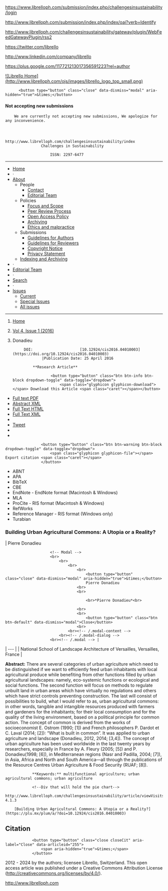 <!-- Google Tag Manager -->
<noscript><iframe src="//www.googletagmanager.com/ns.html?id=GTM-KZQS36" height="0" width="0" style="display:none;visibility:hidden"></iframe></noscript>

<!-- End Google Tag Manager -->

<!-- AddThis Smart Layers BEGIN -->
<!-- Go to http://www.addthis.com/get/smart-layers to customize -->

<!-- AddThis Smart Layers END -->

<!--a target='blank' href="https://www.librelloph.com/submission/index.php/challengesinsustainability/author/submit">
                <img src="http://www.librelloph.com/ojs/images/submit.png" width="100px" height="31px" alt="Twitter"/>
            </a-->

https://www.librelloph.com/submission/index.php/challengesinsustainability/login

http://www.librelloph.com/submission/index.php/index/oai?verb=Identify

http://www.librelloph.com/challengesinsustainability/gateway/plugin/WebFeedGatewayPlugin/rss2

https://twitter.com/librello

http://www.linkedin.com/company/librello

https://plus.google.com/117721213017356591223?rel=author

[!\[Librello Home\](http://www.librelloph.com/ojs/images/librello_logo_top_small.png)](http://www.librelloph.com)

<!-- MODAL SUbmissions disabled -->

          <button type="button" class="close" data-dismiss="modal" aria-hidden="true">&times;</button>
          
#### Not accepting new submissions

        We are currently not accepting new submissions, We apologize for any inconvenience.

<!-- /.modal-content -->
    
<!-- /.modal-dialog -->
  
<!-- /.modal -->

# 
                                                    http://www.librelloph.com/challengesinsustainability/index
                    Challenges in Sustainability 

                        ISSN: 2297-6477

* * *

- [Home](http://www.librelloph.com/challengesinsustainability/index)
- ·
- [About](http://www.librelloph.com/challengesinsustainability/about)
    - People
        - [Contact](http://www.librelloph.com/challengesinsustainability/about/contact)
        - [Editorial Team](http://www.librelloph.com/challengesinsustainability/about/editorialTeam)
    - Policies
        - [Focus and Scope](http://www.librelloph.com/challengesinsustainability/about/editorialPolicies#focusAndScope)
        - [Peer Review Process](http://www.librelloph.com/challengesinsustainability/about/editorialPolicies#peerReviewProcess)
        - [Open Access Policy](http://www.librelloph.com/challengesinsustainability/about/editorialPolicies#openAccessPolicy)
        - [Archiving](http://www.librelloph.com/challengesinsustainability/about/editorialPolicies#archiving)
        - [Ethics and malpractice](http://www.librelloph.com/challengesinsustainability/pages/view/ethics_and_malpractice_guidelines)
    - Submissions
        - [Guidelines for Authors](/submission/public/ref_style/new_guidelines_for_authors.pdf)
        - [Guidelines
                                for Reviewers](/submission/public/ref_style/guidelines_for_reviewers.pdf)
        - [Copyright Notice](http://www.librelloph.com/challengesinsustainability/about/submissions#copyrightNotice)
        - [Privacy Statement](http://www.librelloph.com/challengesinsustainability/about/submissions#privacyStatement)
    - [Indexing and
                    Archiving](http://www.librelloph.com/challengesinsustainability/pages/view/indexArchive)
- ·
- [Editorial Team](http://www.librelloph.com/challengesinsustainability/about/editorialTeam)
- ·
- [Search](http://www.librelloph.com/challengesinsustainability/search)
- ·
- [Issues](http://www.librelloph.com/challengesinsustainability/issue/archive)
    - [Current](http://www.librelloph.com/challengesinsustainability/issue/current)
    - [Special
                    Issues](http://www.librelloph.com/challengesinsustainability/pages/view/specialissues)
    - [All
                    issues](http://www.librelloph.com/challengesinsustainability/issue/archive)

* * *

1. [Home](http://www.librelloph.com/challengesinsustainability/index)
2. [Vol 4, Issue 1 (2016)](http://www.librelloph.com/challengesinsustainability/issue/view/cis-4.1)
3. Donadieu

            DOI:                     [10.12924/cis2016.04010003](https://doi.org/10.12924/cis2016.04010003)
                    |Publication Date: 25 April 2016

                **Research Article**

                        <button type="button" class="btn btn-info btn-block dropdown-toggle" data-toggle="dropdown">
                            <span class="glyphicon glyphicon-download"></span> Download this Article <span class="caret"></span></button>
- [Full text PDF](http://www.librelloph.com/challengesinsustainability/article/download/cis-4.1.3/pdf)
- [Abstract XML](http://www.librelloph.com/challengesinsustainability/article/viewXML/cis-4.1.3/xml)
- [Full Text HTML](http://www.librelloph.com/challengesinsustainability/article/view/cis-4.1.3/html)
- [Full Text XML](http://www.librelloph.com/challengesinsustainability/article/view/cis-4.1.3/xml)
- 
- [Tweet](https://twitter.com/share)
- 
- 

                    <button type="button" class="btn btn-warning btn-block dropdown-toggle" data-toggle="dropdown">
                        <span class="glyphicon glyphicon-file"></span> Export citation <span class="caret"></span>
                    </button>
- ABNT
- APA
- BibTeX
- CBE
- EndNote - EndNote format (Macintosh & Windows)
- MLA
- ProCite - RIS format (Macintosh & Windows)
- RefWorks
- Reference Manager - RIS format (Windows only)
- Turabian

### Building Urban Agricultural Commons: A Utopia or a Reality?

| Pierre Donadieu

                        <!-- Modal -->
                        <br>
                            <br>
                                <br>
                                    <br>
                                        <button type="button" class="close" data-dismiss="modal" aria-hidden="true">&times;</button>
                                        Pierre Donadieu
                                    <br>
                                    <br>

                                        <br>*Pierre Donadieu*<br>
                                        
                                    <br>
                                    <br>
                                        <button type="button" class="btn btn-default" data-dismiss="modal">Close</button>
                                    <br>
                                <br><!-- /.modal-content -->
                            <br><!-- /.modal-dialog -->
                        <br><!-- /.modal --> |
| --- |
| National School of Landscape Architecture of Versailles, Versailles, France |

**Abstract:**
                    There are several categories of urban agriculture which need to be distinguished if we want to efficiently feed urban inhabitants with local agricultural produce while benefiting from other functions filled by urban agricultural landscapes: namely, eco-systemic functions or ecological and social functions. The second function will focus on methods to regulate unbuilt land in urban areas which have virtually no regulations and others which have strict controls preventing construction. The last will consist of possibilities to build, what I would refer to as, urban agricultural commons: in other words, tangible and intangible resources produced with farmers and gardeners for the inhabitants; for their local consumption and for the quality of the living environment, based on a political principle for common action. The concept of common is derived from the works of socioeconomist E. Ostrom (1990; [1]) and French philosophers P. Dardot et C. Laval (2014; [2]): “What is built in common”. It was applied to urban agriculture and landscape (Donadieu, 2012, 2014; [3,4]). The concept of urban agriculture has been used worldwide in the last twenty years by researchers, especially in France by A. Fleury (2005; [5]) and P. Donadieu(1998; [6]), in Mediterranean regions (Nasr and Padilla, 2004; [7]), in Asia, Africa and North and South America—all through the publications of the Resource Centres Urban Agriculture & Food Security (RUAF; [8]).

                **Keywords:** multifunctional agriculture; urban agricultural commons; urban agriculture

                <!--Div that will hold the pie chart-->
                http://www.librelloph.com/challengesinsustainability/article/viewVisits/cis-4.1.3

        [Building Urban Agricultural Commons: A Utopia or a Reality?](https://plu.mx/plum/a/?doi=10.12924/cis2016.04010003)

## Citation

                <button type="button" class="close closeCit" aria-label="Close" data-articleid="255">
                    <span aria-hidden="true">&times;</span>
                </button>

<!-- content -->

<!-- main -->

<!-- body -->

 2012 - 2024  by the authors; licensee Librello, Switzerland. This open access article was published
under a Creative Commons Attribution License (http://creativecommons.org/licenses/by/4.0/).

http://www.librelloph.com

 <!-- container -->